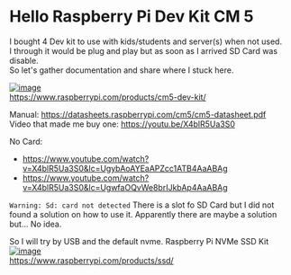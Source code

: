 # Hello Raspberry Pi Dev Kit CM 5
  
I bought 4 Dev kit to use with kids/students and server(s) when not used.  
I through it would be plug and play but as soon as I arrived SD Card was disable.  
So let's gather documentation and share where I stuck here.  
  




[![image](https://github.com/user-attachments/assets/cf1da926-7616-4860-a202-d432cf385732)](https://www.raspberrypi.com/products/cm5-dev-kit/)  
https://www.raspberrypi.com/products/cm5-dev-kit/  

Manual: https://datasheets.raspberrypi.com/cm5/cm5-datasheet.pdf  
Video that made me buy one: https://youtu.be/X4blR5Ua3S0  


No Card:
- https://www.youtube.com/watch?v=X4blR5Ua3S0&lc=UgybAoAYEaAPZcc1ATB4AaABAg
- https://www.youtube.com/watch?v=X4blR5Ua3S0&lc=UgwfaOQvWe8brIJkbAp4AaABAg


`Warning: Sd: card not detected`
There is a slot fo SD Card but I did not found a solution on how to use it.
Apparently there are maybe a solution but... No idea.

So I will try by USB and the default nvme. 
Raspberry Pi NVMe SSD Kit  
[![image](https://github.com/user-attachments/assets/06b473e2-53cd-4711-92f7-0f49f526f842)](https://www.raspberrypi.com/products/ssd/)  
https://www.raspberrypi.com/products/ssd/  

